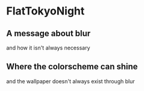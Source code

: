 # FlatTokyoNight

## A message about blur
and how it isn't always necessary

## Where the colorscheme can shine
and the wallpaper doesn't always exist through blur
